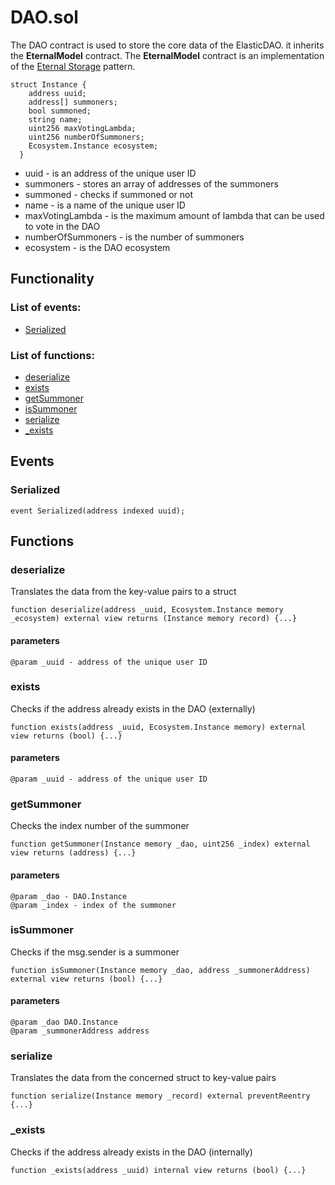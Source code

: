 # DAO.sol

The DAO contract is used to store the core data of the ElasticDAO. it inherits the **EternalModel**  contract. The **EternalModel**  contract is an implementation of the [Eternal Storage](https://fravoll.github.io/solidity-patterns/eternal_storage.html) pattern.

```text
struct Instance {
    address uuid;
    address[] summoners;
    bool summoned;
    string name;
    uint256 maxVotingLambda;
    uint256 numberOfSummoners;
    Ecosystem.Instance ecosystem;
  }
```

* uuid - is an address of the unique user ID
* summoners - stores an array of addresses of the summoners
* summoned - checks if summoned or not
* name - is a name of the unique user ID
* maxVotingLambda - is the maximum amount of lambda that can be used to vote in the DAO
* numberOfSummoners - is the number of summoners
* ecosystem - is the DAO ecosystem

## Functionality

### List of events:

* [Serialized](https://docs.elasticdao.org/contracts/dao.sol#serialized)

### List of functions:

* [deserialize](https://docs.elasticdao.org/contracts/dao.sol#deserialize)
* [exists](https://docs.elasticdao.org/contracts/dao.sol#exists)
* [getSummoner](https://docs.elasticdao.org/contracts/dao.sol#getsummoner)
* [isSummoner](https://docs.elasticdao.org/contracts/dao.sol#issummoner)
* [serialize](https://docs.elasticdao.org/contracts/dao.sol#serialize)
* [\_exists](https://docs.elasticdao.org/contracts/dao.sol#_exists)

## Events

### Serialized

```text
event Serialized(address indexed uuid);
```

## Functions

### deserialize

Translates the data from the key-value pairs to a struct

```text
function deserialize(address _uuid, Ecosystem.Instance memory _ecosystem) external view returns (Instance memory record) {...}
```

#### parameters

```text
@param _uuid - address of the unique user ID
```

### exists

Checks if the address already exists in the DAO \(externally\)

```text
function exists(address _uuid, Ecosystem.Instance memory) external view returns (bool) {...}
```

#### parameters

```text
@param _uuid - address of the unique user ID
```

### getSummoner

Checks the index number of the summoner

```text
function getSummoner(Instance memory _dao, uint256 _index) external view returns (address) {...}
```

#### parameters

```text
@param _dao - DAO.Instance
@param _index - index of the summoner
```

### isSummoner

Checks if the msg.sender is a summoner

```text
function isSummoner(Instance memory _dao, address _summonerAddress) external view returns (bool) {...}
```

#### parameters

```text
@param _dao DAO.Instance
@param _summonerAddress address
```

### serialize

Translates the data from the concerned struct to key-value pairs

```text
function serialize(Instance memory _record) external preventReentry {...}
```

### \_exists

Checks if the address already exists in the DAO \(internally\)

```text
function _exists(address _uuid) internal view returns (bool) {...}
```

